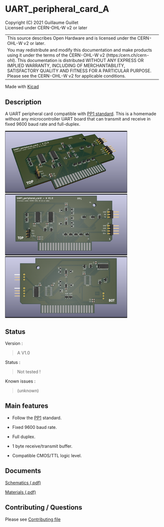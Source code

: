 # UART_peripheral_card_A

Copyright (C) 2021 Guillaume Guillet\
Licensed under CERN-OHL-W v2 or later

<table border="0px">
<tr>
<td>
This source describes Open Hardware and is licensed under the CERN-OHL-W v2 or later.
</td>
</tr>
<tr>
<td>
You may redistribute and modify this documentation and make products
using it under the terms of the CERN-OHL-W v2 (https:/cern.ch/cern-ohl).
This documentation is distributed WITHOUT ANY EXPRESS OR IMPLIED
WARRANTY, INCLUDING OF MERCHANTABILITY, SATISFACTORY QUALITY
AND FITNESS FOR A PARTICULAR PURPOSE. Please see the CERN-OHL-W v2
for applicable conditions.
</td>
</tr>
</table>

Made with [Kicad](https://kicad-pcb.org/)

## Description
A UART peripheral card compatible with [PP1 standard](https://github.com/JonathSpirit/GComputer_standard).
This is a homemade without any microcontroller UART board that can transmit and receive in fixed 9600 baud rate and full-duplex.

<img src="images/BOARD_3D.png" alt="BOARD_3D" width="400"/>
<img src="images/BOARD_3D_TOP.png" alt="BOARD_3D_TOP" width="400"/> <img src="images/BOARD_3D_BOT.png" alt="BOARD_3D_BOT" width="400"/>

## Status

Version :
> A V1.0

Status :
> Not tested !

Known issues :
> (unknown)

## Main features

- Follow the [PP1](https://github.com/JonathSpirit/GComputer_standard) standard.

- Fixed 9600 baud rate.

- Full duplex.

- 1 byte receive/transmit buffer.

- Compatible CMOS/TTL logic level.

## Documents
[Schematics (.pdf)](documents/UART_peripheral_card_A_schematics.pdf)

[Materials (.pdf)](documents/UART_peripheral_card_A_materials.pdf)

## Contributing / Questions
Please see [Contributing file](CONTRIBUTING.md)
